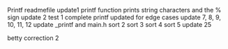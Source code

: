 Printf readmefile
update1
printf function prints string characters and the % sign
update 2
test 1 complete
printf updated for edge cases
update 7, 8, 9, 10, 11, 12
update _printf and main.h
sort 2
sort 3
sort 4
sort 5
update 25

betty correction 2
